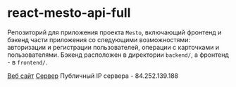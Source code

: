# react-mesto-api-full
Репозиторий для приложения проекта `Mesto`, включающий фронтенд и бэкенд части приложения со следующими возможностями: авторизации и регистрации пользователей, операции с карточками и пользователями. Бэкенд расположен в директории `backend/`, а фронтенд - в `frontend/`. 
  
  [Веб сайт](http://mesto.ilya.chumak.nomoredomains.xyz)
  [Сервер](http://api.mesto.ilya.chumak.nomoredomains.xyz)
  Публичный IP сервера - 84.252.139.188


